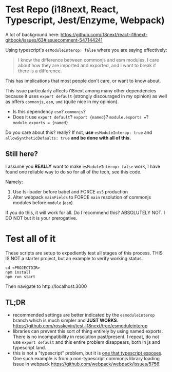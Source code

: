 # Test Repo (i18next, React, Typescript, Jest/Enzyme, Webpack)

A lot of background here:
https://github.com/i18next/react-i18next-gitbook/issues/63#issuecomment-547144241

Using typescript's `esModuleInterop: false` where you are saying effectively:

> I know the difference between commonjs and esm modules, I care about how they are imported and exported, and I want to break if there is a difference.

This has implications that most people don't care, or want to know about.

This issue particularly affects i18next among many other dependencies because it uses `export default` (strongly discouraged in my opinion) as well as offers `commonjs`, `esm`, `umd` (quite nice in my opinion).

- Is this dependency `esm`? `commonjs`?
- Does it use `export default`? `export {named}`? `module.exports =`? `module.exports = {named}`

Do you care about this? really? If not, **use** `esModuleInterop: true` and `allowSyntheticDefaults: true` **and be done with all of this.**

## Still here?

I assume you **REALLY** want to make `esModuleInterop: false` work, I have found one reliable way to do so for all of the tech, see this code.

Namely:

1. Use ts-loader before babel and FORCE `es5` production
2. Alter webpack `mainFields` to FORCE `main` resolution of commonjs modules before `module` (`esm`)

If you do this, it will work for all. Do I recommend this? ABSOLUTELY NOT. I DO NOT but it is your prerogative.

# Test all of it

These scripts are setup to expediently test all stages of this process. THIS IS NOT a starter project, but an example to verify working status.

```
cd <PROJECTDIR>
npm install
npm run start
```

Then navigate to http://localhost:3000

## TL;DR

- recommended settings are better indicated by the `esmoduleinterop` branch which is much simpler and **JUST WORKS**. https://github.com/rosskevin/test-i18next/tree/esmoduleinterop
- libraries can prevent this sort of thing entirely by using named exports. There is no incompatibility in resolution past/present. I repeat, do not use `export default` and this entire problem disappears, both in js and typescript land.
- this is not a "typescript" problem, but it is [one that typescript exposes](https://github.com/i18next/react-i18next-gitbook/issues/63#issuecomment-547147927). One such example is from a non-typescript commonjs library loading issue in webpack https://github.com/webpack/webpack/issues/5756.
